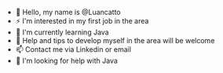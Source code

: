 - 👋 Hello, my name is @Luancatto
- ⚡ I'm interested in my first job in the area
- 👀 I'm currently learning Java
- 🌱 Help and tips to develop myself in the area will be welcome
- 📫 Contact me via Linkedin or email
- 🤔 I'm looking for help with Java
<!---
Luancatto/Luancatto is a ✨ special ✨ repository because its `README.md` (this file) appears on your GitHub profile.
You can click the Preview link to take a look at your changes.
--->
